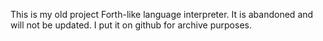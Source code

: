 This is my old project Forth-like language interpreter. It is abandoned and will not be updated. I put it on github for archive purposes.
